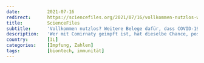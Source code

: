 ```yaml
---
date:          2021-07-16
redirect:      https://sciencefiles.org/2021/07/16/vollkommen-nutzlos-weitere-belege-dafur-dass-covid-19-impfstoff-comirnaty-ineffektiv-ist/
title:         ScienceFiles
subtitle:      'Vollkommen nutzlos? Weitere Belege dafür, dass COVID-19-Impfstoff “Comirnaty” ineffektiv ist'
description:   'Wer mit Comirnaty geimpft ist, hat dieselbe Chance, positiv auf SARS-CoV-2 getestet zu werden, die auch ein Ungeimpfter hat. Wirkte Comirnaty gegen SARS-CoV-2 in irgend einer effizienteren Weise als die natüliche Immunabwehr von Menschen, Geimpfte müssten eine deutlich geringere Chance haben, sich zu infizieren. Sie haben sie nicht. Comirnaty ist mit Blick auf Infektionen kein…'
country:       [IL]
categories:    [Impfung, Zahlen]
tags:          [biontech, immunität]
---
```

